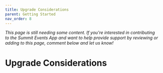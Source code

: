 ```yaml
---
title: Upgrade Considerations
parent: Getting Started
nav_order: 8
---
```

*This page is still needing some content. If you're interested in contributing to the Summit Events App and want to help provide support by reviewing or adding to this page, comment below and let us know!*

# Upgrade Considerations
